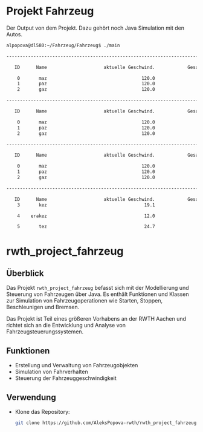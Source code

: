 # Projekt Fahrzeug

Der Output von dem Projekt. Dazu gehört noch Java Simulation mit den Autos.
```bash
alpopova@dl580:~/Fahrzeug/Fahrzeug$ ./main 

-------------------------------------------------------------------------------------------------------------------

   ID      Name                     aktuelle Geschwind.            GesamtStrecke (km)           akt. Tankinhalt (l)

    0       maz                                   120.0                         360.0                           9.5
    1       paz                                   120.0                         360.0                           2.3
    2       gaz                                   120.0                         306.0                           0.0

-------------------------------------------------------------------------------------------------------------------

   ID      Name                     aktuelle Geschwind.            GesamtStrecke (km)           akt. Tankinhalt (l)

    0       maz                                   120.0                         360.0                           9.5
    1       paz                                   120.0                         360.0                           2.3
    2       gaz                                   120.0                         306.0                           0.0

-------------------------------------------------------------------------------------------------------------------

   ID      Name                     aktuelle Geschwind.            GesamtStrecke (km)           akt. Tankinhalt (l)

    0       maz                                   120.0                         550.0                           0.0
    1       paz                                   120.0                         394.0                           0.0
    2       gaz                                   120.0                         306.0                           0.0

-------------------------------------------------------------------------------------------------------------------

   ID      Name                     aktuelle Geschwind.            GesamtStrecke (km)
    3       kez                                    19.1                         161.5

    4    erakez                                    12.0                          73.6

    5       tez                                    24.7                         309.2

```

# rwth_project_fahrzeug

## Überblick

Das Projekt `rwth_project_fahrzeug` befasst sich mit der Modellierung und Steuerung von Fahrzeugen über Java. Es enthält Funktionen und Klassen zur Simulation von Fahrzeugoperationen wie Starten, Stoppen, Beschleunigen und Bremsen.

Das Projekt ist Teil eines größeren Vorhabens an der RWTH Aachen und richtet sich an die Entwicklung und Analyse von Fahrzeugsteuerungssystemen.

## Funktionen

- Erstellung und Verwaltung von Fahrzeugobjekten
- Simulation von Fahrverhalten
- Steuerung der Fahrzeuggeschwindigkeit

## Verwendung

- Klone das Repository:
  ```bash
  git clone https://github.com/AleksPopova-rwth/rwth_project_fahrzeug.git
  ```
